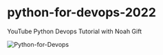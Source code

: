 # python-for-devops-2022
YouTube Python Devops Tutorial with Noah Gift

![Python-for-Devops](https://user-images.githubusercontent.com/53549619/177129574-5bfec22a-c332-47b8-aa6b-99960ea3310e.png)
